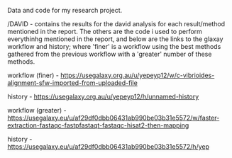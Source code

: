 Data and code for my research project.

/DAVID - contains the results for the david analysis for each result/method mentioned in the report. 
The others are the code i used to perform everythinhg mentioned in the report, and below are the links to the glaxay workflow and history; where 'finer' is a workflow using the best methods gathered from the previous workflow with a 'greater' number of these methods. 

workflow (finer) - https://usegalaxy.org.au/u/yepeyp12/w/c-vibrioides-alignment-sfw-imported-from-uploaded-file

history - https://usegalaxy.org.au/u/yepeyp12/h/unnamed-history

workflow (greater) - https://usegalaxy.eu/u/af29df0dbb06431ab990be03b31e5572/w/faster-extraction-fastaqc-fastpfastaqt-fastaqc-hisat2-then-mapping

history - https://usegalaxy.eu/u/af29df0dbb06431ab990be03b31e5572/h/yep
